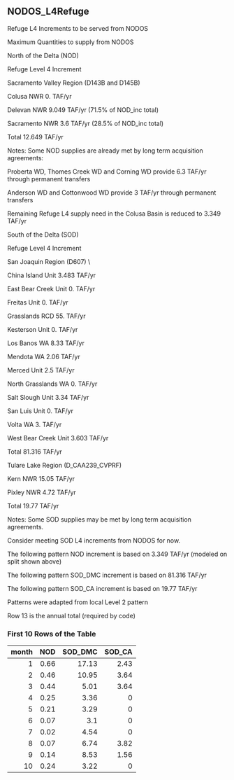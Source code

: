 ## NODOS_L4Refuge
Refuge L4 Increments to be served from NODOS

Maximum Quantities to supply from NODOS



North of the Delta (NOD)

Refuge             Level 4 Increment

Sacramento Valley Region (D143B and D145B)

Colusa NWR             0.       TAF/yr

Delevan NWR            9.049    TAF/yr       (71.5% of NOD_inc total)

Sacramento NWR         3.6      TAF/yr       (28.5% of NOD_inc total)

Total                   12.649    TAF/yr

Notes: Some NOD supplies are already met by long term acquisition agreements:

Proberta WD, Thomes Creek WD and Corning WD provide 6.3 TAF/yr through permanent transfers

Anderson WD and Cottonwood WD provide 3 TAF/yr through permanent transfers

Remaining Refuge L4 supply need in the Colusa Basin is reduced to 3.349 TAF/yr



South of the Delta (SOD)

Refuge             Level 4 Increment

San Joaquin Region (D607)														\

China Island Unit      3.483  TAF/yr

East Bear Creek Unit   0.	    TAF/yr

Freitas Unit	     0.	    TAF/yr

Grasslands RCD        55.	    TAF/yr

Kesterson Unit         0.	    TAF/yr

Los Banos WA           8.33   TAF/yr

Mendota WA             2.06   TAF/yr

Merced Unit            2.5    TAF/yr

North Grasslands WA    0.	    TAF/yr

Salt Slough Unit       3.34   TAF/yr

San Luis Unit	     0.	    TAF/yr

Volta WA               3.	    TAF/yr

West Bear Creek Unit   3.603  TAF/yr

Total                   81.316  TAF/yr

Tulare Lake Region (D_CAA239_CVPRF)

Kern NWR              15.05   TAF/yr

Pixley NWR             4.72   TAF/yr

Total	            19.77   TAF/yr

Notes: Some SOD supplies may be met by long term acquisition agreements.

Consider meeting SOD L4 increments from NODOS for now.



The following pattern NOD increment is based on      3.349 TAF/yr (modeled on split shown above)

The following pattern SOD_DMC increment is based on 81.316 TAF/yr

The following pattern SOD_CA increment is based on  19.77  TAF/yr

Patterns were adapted from local Level 2 pattern

Row 13 is the annual total (required by code)

### First 10 Rows of the Table
|   month |   NOD |   SOD_DMC |   SOD_CA |
|--------:|------:|----------:|---------:|
|       1 |  0.66 |     17.13 |     2.43 |
|       2 |  0.46 |     10.95 |     3.64 |
|       3 |  0.44 |      5.01 |     3.64 |
|       4 |  0.25 |      3.36 |     0    |
|       5 |  0.21 |      3.29 |     0    |
|       6 |  0.07 |      3.1  |     0    |
|       7 |  0.02 |      4.54 |     0    |
|       8 |  0.07 |      6.74 |     3.82 |
|       9 |  0.14 |      8.53 |     1.56 |
|      10 |  0.24 |      3.22 |     0    |